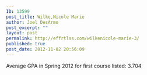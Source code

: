 ```yaml
---
ID: 13599
post_title: Wilke,Nicole Marie
author: Joel DesArmo
post_excerpt: ""
layout: post
permalink: http://effrtlss.com/wilkenicole-marie-3/
published: true
post_date: 2012-11-02 20:56:09
---
```

<p>Average GPA in Spring 2012 for first course listed: 3.704</p>